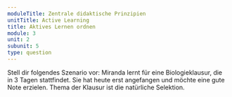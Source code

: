 ```yaml
---
moduleTitle: Zentrale didaktische Prinzipien
unitTitle: Active Learning
title: Aktives Lernen ordnen
module: 3
unit: 2
subunit: 5
type: question
---
```


Stell dir folgendes Szenario vor: Miranda lernt für eine Biologieklausur, die in 3 Tagen stattfindet. Sie hat heute erst angefangen und möchte eine gute Note erzielen. Thema der Klausur ist die natürliche Selektion. 

<orderquestion id="3"></orderquestion>